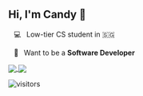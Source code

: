 ## Hi, I'm Candy 🍬

&ensp; 💻&ensp; Low-tier CS student in 🇸🇬

&ensp; 🚀&ensp; Want to be a **Software Developer**

<a href="#">
  <img align="center" src="https://github-readme-stats.vercel.app/api?username=csndylim&count_private=true&theme=dark" />
</a>

<a href="#">
  <img align="center" src="https://github-readme-stats.vercel.app/api/top-langs/?username=csndylim&layout=compact&count_private=true&theme=dark" />
</a>

![visitors](https://visitor-badge.glitch.me/badge?page_id=csndylim.visitor-badge&left_color=green&right_color=red)
